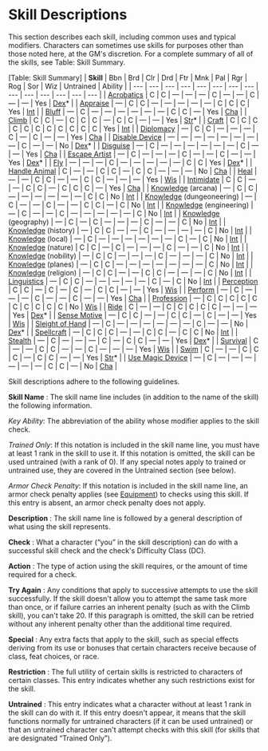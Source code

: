 # Skill Descriptions

This section describes each skill, including common uses and typical modifiers. Characters can sometimes use skills for purposes other than those noted here, at the GM's discretion. For a complete summary of all of the skills, see Table: Skill Summary.

[Table: Skill Summary]
| **Skill** | Bbn | Brd | Clr | Drd | Ftr | Mnk | Pal | Rgr | Rog | Sor | Wiz | Untrained | Ability |
| --- | --- | --- | --- | --- | --- | --- | --- | --- | --- | --- | --- | --- | --- |
| [Acrobatics](skills/acrobatics#_acrobatics) | C | C | — | — | — | C | — | — | C | — | — | Yes | [Dex](gettingStarted#_dexterity)\* |
| [Appraise](skills/appraise#_appraise) | — | C | C | — | — | — | — | — | C | C | C | Yes | [Int](gettingStarted#_intelligence) |
| [Bluff](skills/bluff#_bluff) | — | C | — | — | — | — | — | — | C | C | — | Yes | [Cha](gettingStarted#_charisma-new) |
| [Climb](skills/climb#_climb) | C | C | — | C | C | C | — | C | C | — | — | Yes | [Str](gettingStarted#_strength)\* |
| [Craft](skills/craft#_craft) | C | C | C | C | C | C | C | C | C | C | C | Yes | [Int](gettingStarted#_intelligence) |
| [Diplomacy](skills/diplomacy#_diplomacy) | — | C | C | — | — | — | C | — | C | — | — | Yes | [Cha](gettingStarted#_charisma-new) |
| [Disable Device](skills/disableDevice#_disable-device) | — | — | — | — | — | — | — | — | C | — | — | No | [Dex](gettingStarted#_dexterity)\* |
| [Disguise](skills/disguise#_disguise) | — | C | — | — | — | — | — | — | C | — | — | Yes | [Cha](gettingStarted#_charisma-new) |
| [Escape Artist](skills/escapeArtist#_escape-artist) | — | C | — | — | — | C | — | — | C | — | — | Yes | [Dex](gettingStarted#_dexterity)\* |
| [Fly](skills/fly#_fly) | — | — | — | C | — | — | — | — | — | C | C | Yes | [Dex](gettingStarted#_dexterity)\* |
| [Handle Animal](skills/handleAnimal#_handle-animal) | C | — | — | C | C | — | C | C | — | — | — | No | [Cha](gettingStarted#_charisma-new) |
| [Heal](skills/heal#_heal) | — | — | C | C | — | — | C | C | — | — | — | Yes | [Wis](gettingStarted#_wisdom) |
| [Intimidate](skills/intimidate#_intimidate) | C | C | — | — | C | C | — | C | C | C | — | Yes | [Cha](gettingStarted#_charisma-new) |
| [Knowledge](skills/knowledge#_knowledge) (arcana) | — | C | C | — | — | — | — | — | — | C | C | No | [Int](gettingStarted#_intelligence) |
| [Knowledge](skills/knowledge#_knowledge) (dungeoneering) | — | C | — | — | C | — | — | C | C | — | C | No | [Int](gettingStarted#_intelligence) |
| [Knowledge](skills/knowledge#_knowledge) (engineering) | — | C | — | — | C | — | — | — | — | — | C | No | [Int](gettingStarted#_intelligence) |
| [Knowledge](skills/knowledge#_knowledge) (geography) | — | C | — | C | — | — | — | C | — | — | C | No | [Int](gettingStarted#_intelligence) |
| [Knowledge](skills/knowledge#_knowledge) (history) | — | C | C | — | — | C | — | — | — | — | C | No | [Int](gettingStarted#_intelligence) |
| [Knowledge](skills/knowledge#_knowledge) (local) | — | C | — | — | — | — | — | — | C | — | C | No | [Int](gettingStarted#_intelligence) |
| [Knowledge](skills/knowledge#_knowledge) (nature) | C | C | — | C | — | — | — | C | — | — | C | No | [Int](gettingStarted#_intelligence) |
| [Knowledge](skills/knowledge#_knowledge) (nobility) | — | C | C | — | — | — | C | — | — | — | C | No | [Int](gettingStarted#_intelligence) |
| [Knowledge](skills/knowledge#_knowledge) (planes) | — | C | C | — | — | — | — | — | — | — | C | No | [Int](gettingStarted#_intelligence) |
| [Knowledge](skills/knowledge#_knowledge) (religion) | — | C | C | — | — | C | C | — | — | — | C | No | [Int](gettingStarted#_intelligence) |
| [Linguistics](skills/linguistics#_linguistics) | — | C | C | — | — | — | — | — | C | — | C | No | [Int](gettingStarted#_intelligence) |
| [Perception](skills/perception#_perception) | C | C | — | C | — | C | — | C | C | — | — | Yes | [Wis](gettingStarted#_wisdom) |
| [Perform](skills/perform#_perform) | — | C | — | — | — | C | — | — | C | — | — | Yes | [Cha](gettingStarted#_charisma-new) |
| [Profession](skills/profession#_profession) | — | C | C | C | C | C | C | C | C | C | C | No | [Wis](gettingStarted#_wisdom) |
| [Ride](skills/ride#_ride) | C | — | — | C | C | C | C | C | — | — | — | Yes | [Dex](gettingStarted#_dexterity)\* |
| [Sense Motive](skills/senseMotive#_sense-motive) | — | C | C | — | — | C | C | — | C | — | — | Yes | [Wis](gettingStarted#_wisdom) |
| [Sleight of Hand](skills/sleightOfHand#_sleight-of-hand) | — | C | — | — | — | — | — | — | C | — | — | No | [Dex](gettingStarted#_dexterity)\* |
| [Spellcraft](skills/spellcraft#_spellcraft) | — | C | C | C | — | — | C | C | — | C | C | No | [Int](gettingStarted#_intelligence) |
| [Stealth](skills/stealth#_stealth) | — | C | — | — | — | C | — | C | C | — | — | Yes | [Dex](gettingStarted#_dexterity)\* |
| [Survival](skills/survival#_survival) | C | — | — | C | C | — | — | C | — | — | — | Yes | [Wis](gettingStarted#_wisdom) |
| [Swim](skills/swim#_swim) | C | — | — | C | C | C | — | C | C | — | — | Yes | [Str](gettingStarted#_strength)\* |
| [Use Magic Device](skills/useMagicDevice#_use-magic-device) | — | C | — | — | — | — | — | — | C | C | — | No | [Cha](gettingStarted#_charisma-new) |

Skill descriptions adhere to the following guidelines.

**Skill Name** : The skill name line includes (in addition to the name of the skill) the following information.

_Key Ability_: The abbreviation of the ability whose modifier applies to the skill check.

  
  

_Trained Only_: If this notation is included in the skill name line, you must have at least 1 rank in the skill to use it. If this notation is omitted, the skill can be used untrained (with a rank of 0). If any special notes apply to trained or untrained use, they are covered in the Untrained section (see below).

  
  

_Armor Check Penalty_: If this notation is included in the skill name line, an armor check penalty applies (see [Equipment](equipment)) to checks using this skill. If this entry is absent, an armor check penalty does not apply.

**Description** : The skill name line is followed by a general description of what using the skill represents.

**Check** : What a character (“you” in the skill description) can do with a successful skill check and the check's Difficulty Class (DC).

**Action** : The type of action using the skill requires, or the amount of time required for a check.

**Try Again** : Any conditions that apply to successive attempts to use the skill successfully. If the skill doesn't allow you to attempt the same task more than once, or if failure carries an inherent penalty (such as with the Climb skill), you can't take 20. If this paragraph is omitted, the skill can be retried without any inherent penalty other than the additional time required.

**Special** : Any extra facts that apply to the skill, such as special effects deriving from its use or bonuses that certain characters receive because of class, feat choices, or race.

**Restriction** : The full utility of certain skills is restricted to characters of certain classes. This entry indicates whether any such restrictions exist for the skill.

**Untrained** : This entry indicates what a character without at least 1 rank in the skill can do with it. If this entry doesn't appear, it means that the skill functions normally for untrained characters (if it can be used untrained) or that an untrained character can't attempt checks with this skill (for skills that are designated “Trained Only”).

